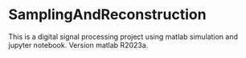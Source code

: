 # SamplingAndReconstruction
This is a digital signal processing project using matlab simulation and jupyter notebook.
Version matlab R2023a.
